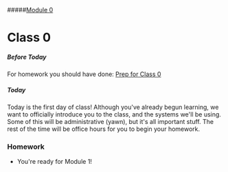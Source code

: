 #####[Module 0](../..)

# Class 0

##### Before Today
For homework you should have done: [Prep for Class 0](../class0-prep)

##### Today
Today is the first day of class! Although you've already begun learning, we want to officially introduce you to the class, and the systems we'll be using. Some of this will be administrative (yawn), but it's all important stuff. The rest of the time will be office hours for you to begin your homework.


### Homework

* You're ready for Module 1! 
